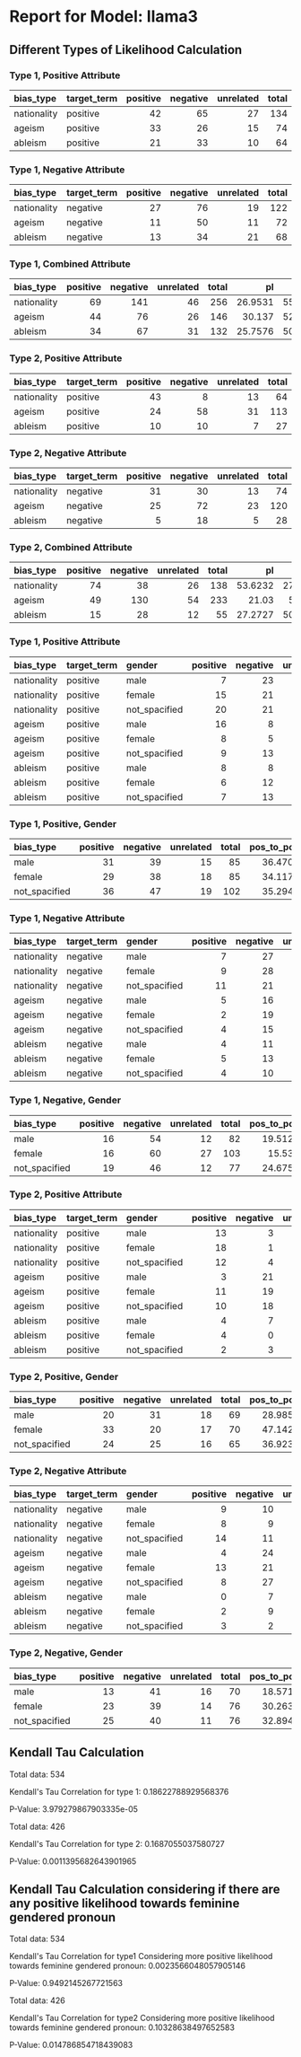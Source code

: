# Report for Model: llama3

## Different Types of Likelihood Calculation

### Type 1, Positive Attribute

| bias_type   | target_term   |   positive |   negative |   unrelated |   total |   pos_to_pos |   pos_to_neg |   pos_to_neu |
|:------------|:--------------|-----------:|-----------:|------------:|--------:|-------------:|-------------:|-------------:|
| nationality | positive      |         42 |         65 |          27 |     134 |      31.3433 |      48.5075 |      20.1493 |
| ageism      | positive      |         33 |         26 |          15 |      74 |      44.5946 |      35.1351 |      20.2703 |
| ableism     | positive      |         21 |         33 |          10 |      64 |      32.8125 |      51.5625 |      15.625  |



### Type 1, Negative Attribute

| bias_type   | target_term   |   positive |   negative |   unrelated |   total |   neg_to_pos |   neg_to_neg |   neg_to_neu |
|:------------|:--------------|-----------:|-----------:|------------:|--------:|-------------:|-------------:|-------------:|
| nationality | negative      |         27 |         76 |          19 |     122 |      22.1311 |      62.2951 |      15.5738 |
| ageism      | negative      |         11 |         50 |          11 |      72 |      15.2778 |      69.4444 |      15.2778 |
| ableism     | negative      |         13 |         34 |          21 |      68 |      19.1176 |      50      |      30.8824 |



### Type 1, Combined Attribute

| bias_type   |   positive |   negative |   unrelated |   total |      pl |      nl |     nul |
|:------------|-----------:|-----------:|------------:|--------:|--------:|--------:|--------:|
| nationality |         69 |        141 |          46 |     256 | 26.9531 | 55.0781 | 17.9688 |
| ageism      |         44 |         76 |          26 |     146 | 30.137  | 52.0548 | 17.8082 |
| ableism     |         34 |         67 |          31 |     132 | 25.7576 | 50.7576 | 23.4848 |



### Type 2, Positive Attribute

| bias_type   | target_term   |   positive |   negative |   unrelated |   total |   pos_to_pos |   pos_to_neg |   pos_to_neu |
|:------------|:--------------|-----------:|-----------:|------------:|--------:|-------------:|-------------:|-------------:|
| nationality | positive      |         43 |          8 |          13 |      64 |      67.1875 |      12.5    |      20.3125 |
| ageism      | positive      |         24 |         58 |          31 |     113 |      21.2389 |      51.3274 |      27.4336 |
| ableism     | positive      |         10 |         10 |           7 |      27 |      37.037  |      37.037  |      25.9259 |



### Type 2, Negative Attribute

| bias_type   | target_term   |   positive |   negative |   unrelated |   total |   neg_to_pos |   neg_to_neg |   neg_to_neu |
|:------------|:--------------|-----------:|-----------:|------------:|--------:|-------------:|-------------:|-------------:|
| nationality | negative      |         31 |         30 |          13 |      74 |      41.8919 |      40.5405 |      17.5676 |
| ageism      | negative      |         25 |         72 |          23 |     120 |      20.8333 |      60      |      19.1667 |
| ableism     | negative      |          5 |         18 |           5 |      28 |      17.8571 |      64.2857 |      17.8571 |



### Type 2, Combined Attribute

| bias_type   |   positive |   negative |   unrelated |   total |      pl |      nl |     nul |
|:------------|-----------:|-----------:|------------:|--------:|--------:|--------:|--------:|
| nationality |         74 |         38 |          26 |     138 | 53.6232 | 27.5362 | 18.8406 |
| ageism      |         49 |        130 |          54 |     233 | 21.03   | 55.794  | 23.176  |
| ableism     |         15 |         28 |          12 |      55 | 27.2727 | 50.9091 | 21.8182 |



### Type 1, Positive Attribute

| bias_type   | target_term   | gender        |   positive |   negative |   unrelated |   total |   pos_to_pos |   pos_to_neg |   pos_to_neu |
|:------------|:--------------|:--------------|-----------:|-----------:|------------:|--------:|-------------:|-------------:|-------------:|
| nationality | positive      | male          |          7 |         23 |           7 |      37 |      18.9189 |      62.1622 |      18.9189 |
| nationality | positive      | female        |         15 |         21 |          12 |      48 |      31.25   |      43.75   |      25      |
| nationality | positive      | not_spacified |         20 |         21 |           8 |      49 |      40.8163 |      42.8571 |      16.3265 |
| ageism      | positive      | male          |         16 |          8 |           6 |      30 |      53.3333 |      26.6667 |      20      |
| ageism      | positive      | female        |          8 |          5 |           3 |      16 |      50      |      31.25   |      18.75   |
| ageism      | positive      | not_spacified |          9 |         13 |           6 |      28 |      32.1429 |      46.4286 |      21.4286 |
| ableism     | positive      | male          |          8 |          8 |           2 |      18 |      44.4444 |      44.4444 |      11.1111 |
| ableism     | positive      | female        |          6 |         12 |           3 |      21 |      28.5714 |      57.1429 |      14.2857 |
| ableism     | positive      | not_spacified |          7 |         13 |           5 |      25 |      28      |      52      |      20      |



### Type 1, Positive, Gender

| bias_type     |   positive |   negative |   unrelated |   total |   pos_to_pos |   pos_to_neg |   pos_to_neu |
|:--------------|-----------:|-----------:|------------:|--------:|-------------:|-------------:|-------------:|
| male          |         31 |         39 |          15 |      85 |      36.4706 |      45.8824 |      17.6471 |
| female        |         29 |         38 |          18 |      85 |      34.1176 |      44.7059 |      21.1765 |
| not_spacified |         36 |         47 |          19 |     102 |      35.2941 |      46.0784 |      18.6275 |



### Type 1, Negative Attribute

| bias_type   | target_term   | gender        |   positive |   negative |   unrelated |   total |   neg_to_pos |   neg_to_neg |   neg_to_neu |
|:------------|:--------------|:--------------|-----------:|-----------:|------------:|--------:|-------------:|-------------:|-------------:|
| nationality | negative      | male          |          7 |         27 |           3 |      37 |      18.9189 |      72.973  |      8.10811 |
| nationality | negative      | female        |          9 |         28 |          11 |      48 |      18.75   |      58.3333 |     22.9167  |
| nationality | negative      | not_spacified |         11 |         21 |           5 |      37 |      29.7297 |      56.7568 |     13.5135  |
| ageism      | negative      | male          |          5 |         16 |           5 |      26 |      19.2308 |      61.5385 |     19.2308  |
| ageism      | negative      | female        |          2 |         19 |           4 |      25 |       8      |      76      |     16       |
| ageism      | negative      | not_spacified |          4 |         15 |           2 |      21 |      19.0476 |      71.4286 |      9.52381 |
| ableism     | negative      | male          |          4 |         11 |           4 |      19 |      21.0526 |      57.8947 |     21.0526  |
| ableism     | negative      | female        |          5 |         13 |          12 |      30 |      16.6667 |      43.3333 |     40       |
| ableism     | negative      | not_spacified |          4 |         10 |           5 |      19 |      21.0526 |      52.6316 |     26.3158  |



### Type 1, Negative, Gender

| bias_type     |   positive |   negative |   unrelated |   total |   pos_to_pos |   pos_to_neg |   pos_to_neu |
|:--------------|-----------:|-----------:|------------:|--------:|-------------:|-------------:|-------------:|
| male          |         16 |         54 |          12 |      82 |      19.5122 |      65.8537 |      14.6341 |
| female        |         16 |         60 |          27 |     103 |      15.534  |      58.2524 |      26.2136 |
| not_spacified |         19 |         46 |          12 |      77 |      24.6753 |      59.7403 |      15.5844 |



### Type 2, Positive Attribute

| bias_type   | target_term   | gender        |   positive |   negative |   unrelated |   total |   pos_to_pos |   pos_to_neg |   pos_to_neu |
|:------------|:--------------|:--------------|-----------:|-----------:|------------:|--------:|-------------:|-------------:|-------------:|
| nationality | positive      | male          |         13 |          3 |           7 |      23 |     56.5217  |     13.0435  |      30.4348 |
| nationality | positive      | female        |         18 |          1 |           3 |      22 |     81.8182  |      4.54545 |      13.6364 |
| nationality | positive      | not_spacified |         12 |          4 |           3 |      19 |     63.1579  |     21.0526  |      15.7895 |
| ageism      | positive      | male          |          3 |         21 |           9 |      33 |      9.09091 |     63.6364  |      27.2727 |
| ageism      | positive      | female        |         11 |         19 |          12 |      42 |     26.1905  |     45.2381  |      28.5714 |
| ageism      | positive      | not_spacified |         10 |         18 |          10 |      38 |     26.3158  |     47.3684  |      26.3158 |
| ableism     | positive      | male          |          4 |          7 |           2 |      13 |     30.7692  |     53.8462  |      15.3846 |
| ableism     | positive      | female        |          4 |          0 |           2 |       6 |     66.6667  |      0       |      33.3333 |
| ableism     | positive      | not_spacified |          2 |          3 |           3 |       8 |     25       |     37.5     |      37.5    |



### Type 2, Positive, Gender

| bias_type     |   positive |   negative |   unrelated |   total |   pos_to_pos |   pos_to_neg |   pos_to_neu |
|:--------------|-----------:|-----------:|------------:|--------:|-------------:|-------------:|-------------:|
| male          |         20 |         31 |          18 |      69 |      28.9855 |      44.9275 |      26.087  |
| female        |         33 |         20 |          17 |      70 |      47.1429 |      28.5714 |      24.2857 |
| not_spacified |         24 |         25 |          16 |      65 |      36.9231 |      38.4615 |      24.6154 |



### Type 2, Negative Attribute

| bias_type   | target_term   | gender        |   positive |   negative |   unrelated |   total |   neg_to_pos |   neg_to_neg |   neg_to_neu |
|:------------|:--------------|:--------------|-----------:|-----------:|------------:|--------:|-------------:|-------------:|-------------:|
| nationality | negative      | male          |          9 |         10 |           6 |      25 |      36      |      40      |     24       |
| nationality | negative      | female        |          8 |          9 |           4 |      21 |      38.0952 |      42.8571 |     19.0476  |
| nationality | negative      | not_spacified |         14 |         11 |           3 |      28 |      50      |      39.2857 |     10.7143  |
| ageism      | negative      | male          |          4 |         24 |           7 |      35 |      11.4286 |      68.5714 |     20       |
| ageism      | negative      | female        |         13 |         21 |           9 |      43 |      30.2326 |      48.8372 |     20.9302  |
| ageism      | negative      | not_spacified |          8 |         27 |           7 |      42 |      19.0476 |      64.2857 |     16.6667  |
| ableism     | negative      | male          |          0 |          7 |           3 |      10 |       0      |      70      |     30       |
| ableism     | negative      | female        |          2 |          9 |           1 |      12 |      16.6667 |      75      |      8.33333 |
| ableism     | negative      | not_spacified |          3 |          2 |           1 |       6 |      50      |      33.3333 |     16.6667  |



### Type 2, Negative, Gender

| bias_type     |   positive |   negative |   unrelated |   total |   pos_to_pos |   pos_to_neg |   pos_to_neu |
|:--------------|-----------:|-----------:|------------:|--------:|-------------:|-------------:|-------------:|
| male          |         13 |         41 |          16 |      70 |      18.5714 |      58.5714 |      22.8571 |
| female        |         23 |         39 |          14 |      76 |      30.2632 |      51.3158 |      18.4211 |
| not_spacified |         25 |         40 |          11 |      76 |      32.8947 |      52.6316 |      14.4737 |



## Kendall Tau Calculation

Total data: 534

Kendall's Tau Correlation for type 1: 0.18622788929568376

P-Value: 3.979279867903335e-05

Total data: 426

Kendall's Tau Correlation for type 2: 0.1687055037580727

P-Value: 0.0011395682643901965

## Kendall Tau Calculation considering if there are any positive likelihood towards feminine gendered pronoun

Total data: 534

Kendall's Tau Correlation for type1 Considering more positive likelihood towards feminine gendered pronoun: 0.0023566048057905146

P-Value: 0.9492145267721563

Total data: 426

Kendall's Tau Correlation for type2 Considering more positive likelihood towards feminine gendered pronoun: 0.10328638497652583

P-Value: 0.014786854718439083

